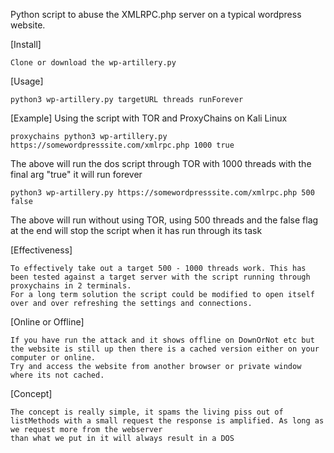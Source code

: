 Python script to abuse the XMLRPC.php server on a typical wordpress website.

[Install]
```
Clone or download the wp-artillery.py
```
[Usage]
```
python3 wp-artillery.py targetURL threads runForever
```
[Example]
Using the script with TOR and ProxyChains on Kali Linux
```
proxychains python3 wp-artillery.py https://somewordpresssite.com/xmlrpc.php 1000 true
```
The above will run the dos script through TOR with 1000 threads with the final arg "true" it will run forever

```
python3 wp-artillery.py https://somewordpresssite.com/xmlrpc.php 500 false
```
The above will run without using TOR, using 500 threads and the false flag at the end will stop the script when it has run through its task


[Effectiveness]
```
To effectively take out a target 500 - 1000 threads work. This has been tested against a target server with the script running through proxychains in 2 terminals. 
For a long term solution the script could be modified to open itself over and over refreshing the settings and connections.
```

[Online or Offline]
```
If you have run the attack and it shows offline on DownOrNot etc but the website is still up then there is a cached version either on your computer or online.
Try and access the website from another browser or private window where its not cached.
```
[Concept]
```
The concept is really simple, it spams the living piss out of listMethods with a small request the response is amplified. As long as we request more from the webserver
than what we put in it will always result in a DOS
```
